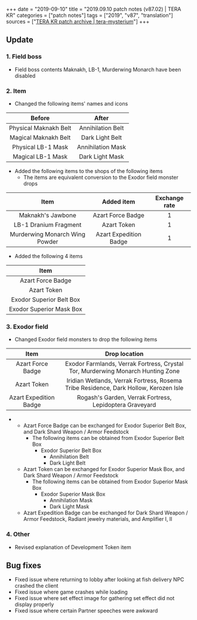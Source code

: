 +++
date = "2019-09-10"
title = "2019.09.10 patch notes (v87.02) | TERA KR"
categories = ["patch notes"]
tags = ["2019", "v87", "translation"]
sources = ["[TERA KR patch archive | tera-mysterium](/ko/patch/2019/v87-02)"]
+++

## Update

### **1.** Field boss
- Field boss contents Maknakh, LB-1, Murderwing Monarch have been disabled

### **2.** Item
- Changed the following items' names and icons

| Before | After |
| :-: | :-: |
| Physical Maknakh Belt | Annihilation Belt |
| Magical Maknakh Belt | Dark Light Belt |
| Physical LB-1 Mask | Annihilation Mask |
| Magical LB-1 Mask | Dark Light Mask |

- Added the following items to the shops of the following items
  - The items are equivalent conversion to the Exodor field monster drops

| Item | Added item | Exchange rate |
| :-: | :-: | :-: |
| Maknakh's Jawbone | Azart Force Badge | 1 |
| LB-1 Dranium Fragment | Azart Token | 1 |
| Murderwing Monarch Wing Powder | Azart Expedition Badge | 1 |

- Added the following 4 items

| Item |
| :-: |
| Azart Force Badge |
| Azart Token |
| Exodor Superior Belt Box |
| Exodor Superior Mask Box |

### **3.** Exodor field
- Changed Exodor field monsters to drop the following items

| Item | Drop location |
| :-: | :-: |
| Azart Force Badge | Exodor Farmlands, Verrak Fortress, Crystal Tor, Murderwing Monarch Hunting Zone |
| Azart Token | Iridian Wetlands, Verrak Fortress, Rosema Tribe Residence, Dark Hollow, Kerozen Isle |
| Azart Expedition Badge | Rogash's Garden, Verrak Fortress, Lepidoptera Graveyard |

- 
  - Azart Force Badge can be exchanged for Exodor Superior Belt Box, and Dark Shard Weapon / Armor Feedstock
    - The following items can be obtained from Exodor Superior Belt Box
      - Exodor Superior Belt Box
        - Annihilation Belt
        - Dark Light Belt
  - Azart Token can be exchanged for Exodor Superior Mask Box, and Dark Shard Weapon / Armor Feedstock
    - The following items can be obtained from Exodor Superior Mask Box
      - Exodor Superior Mask Box
        - Annihilation Mask
        - Dark Light Mask
  - Azart Expedition Badge can be exchanged for Dark Shard Weapon / Armor Feedstock, Radiant jewelry materials, and Amplifier I, II

### **4.** Other
- Revised explanation of Development Token item

## Bug fixes

- Fixed issue where returning to lobby after looking at fish delivery NPC crashed the client
- Fixed issue where game crashes while loading
- Fixed issue where set effect image for gathering set effect did not display properly
- Fixed issue where certain Partner speeches were awkward
